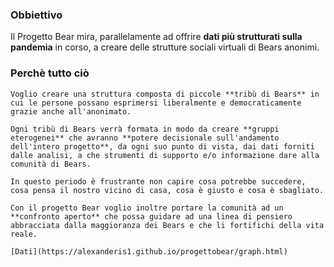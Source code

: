 ### Obbiettivo

Il Progetto Bear mira, parallelamente ad offrire **dati più strutturati sulla pandemia** in corso,
a creare delle strutture sociali virtuali di Bears anonimi.

### Perchè tutto ciò

```
Voglio creare una struttura composta di piccole **tribù di Bears** in cui le persone possano esprimersi liberalmente e democraticamente grazie anche all'anonimato. 

Ogni tribù di Bears verrà formata in modo da creare **gruppi eterogenei** che avranno **potere decisionale sull'andamento dell'intero progetto**, da ogni suo punto di vista, dai dati forniti dalle analisi, a che strumenti di supporto e/o informazione dare alla comunità di Bears.

In questo periodo è frustrante non capire cosa potrebbe succedere, cosa pensa il nostro vicino di casa, cosa è giusto e cosa è sbagliato.

Con il progetto Bear voglio inoltre portare la comunità ad un **confronto aperto** che possa guidare ad una linea di pensiero abbracciata dalla maggioranza dei Bears e che li fortifichi della vita reale.

[Dati](https://alexanderis1.github.io/progettobear/graph.html)

```
